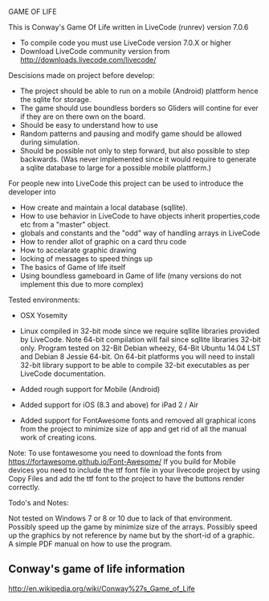 GAME OF LIFE

This is Conway's Game Of Life written in LiveCode (runrev) version  7.0.6

- To compile code you must use LiveCode version 7.0.X or higher
- Download LiveCode community version from
  http://downloads.livecode.com/livecode/

Descisions made on project before develop:

- The project should be able to run on a mobile (Android) plattform hence the
  sqlite for storage.
- The game should use boundless borders so Gliders will contine for ever if
  they are on there own on the board.
- Should be easy to understand how to use
- Random patterns and pausing and modify game should be allowed during
  simulation.
- Should be possible not only to step forward, but also possible to step
  backwards. (Was never implemented since it would require to generate
  a sqlite database to large for a possible mobile plattform.)

For people new into LiveCode this project can be used to introduce the developer into

- How create and maintain a local database (sqllite). 
- How to use behavior in LiveCode to have objects inherit properties,code etc
  from a "master" object.
- globals and constants and the "odd" way of handling arrays in LiveCode
- How to render allot of graphic on a card thru code
- How to accelarate graphic drawing
- locking of messages to speed things up
- The basics of Game of life itself
- Using boundless gameboard in Game of life (many versions do not implement
  this due to more complex)


Tested environments:
- OSX Yosemity
- Linux compiled in 32-bit mode since we require sqllite libraries provided by
  LiveCode. Note 64-bit compilation will fail since sqllite libraries 32-bit only.
  Program tested on 32-Bit Debian wheezy, 64-Bit Ubuntu 14.04 LST and Debian 8 Jessie 64-bit.
  On 64-bit platforms you will need to install 32-bit library support to be able to compile
  32-bit executables as per LiveCode documentation.

- Added rough support for Mobile (Android) 
- Added support for iOS (8.3 and above) for iPad 2 / Air
- Added support for FontAwesome fonts and removed all graphical icons from the
  project to minimize size of app and get rid of all the manual work of creating icons.

Note: To use fontawesome you need to download the fonts from https://fortawesome.github.io/Font-Awesome/
      If you build for Mobile devices you need to include the ttf font file in your livecode project by
      using Copy Files and add the ttf font to the project to have the buttons render correctly.
 
Todo's and Notes:

Not tested on Windows 7 or 8 or 10  due to lack of that environment.
Possibly speed up the game by minimize size of the arrays.
Possibly speed up the graphics by not reference by name but by the short-id of a graphic.
A simple PDF manual on how to use the program.

Conway's game of life information
---------------------------------
http://en.wikipedia.org/wiki/Conway%27s_Game_of_Life
